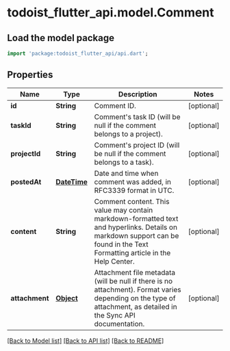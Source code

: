 # todoist_flutter_api.model.Comment

## Load the model package
```dart
import 'package:todoist_flutter_api/api.dart';
```

## Properties
Name | Type | Description | Notes
------------ | ------------- | ------------- | -------------
**id** | **String** | Comment ID. | [optional] 
**taskId** | **String** | Comment's task ID (will be null if the comment belongs to a project). | [optional] 
**projectId** | **String** | Comment's project ID (will be null if the comment belongs to a task). | [optional] 
**postedAt** | [**DateTime**](DateTime.md) | Date and time when comment was added, in RFC3339 format in UTC. | [optional] 
**content** | **String** | Comment content. This value may contain markdown-formatted text and hyperlinks. Details on markdown support can be found in the Text Formatting article in the Help Center. | [optional] 
**attachment** | [**Object**](.md) | Attachment file metadata (will be null if there is no attachment). Format varies depending on the type of attachment, as detailed in the Sync API documentation. | [optional] 

[[Back to Model list]](../README.md#documentation-for-models) [[Back to API list]](../README.md#documentation-for-api-endpoints) [[Back to README]](../README.md)


